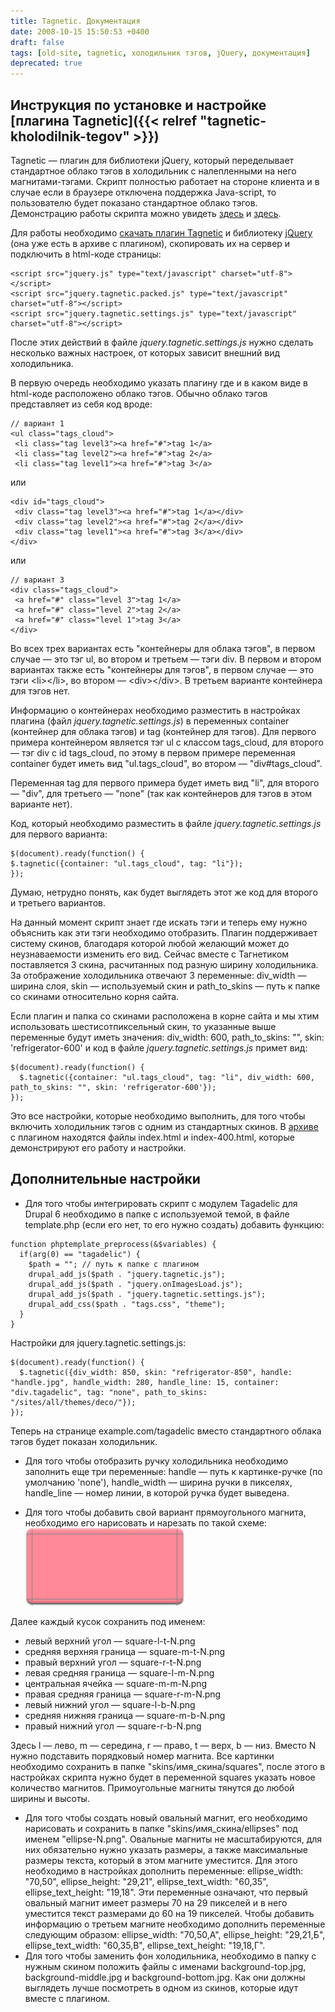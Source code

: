 ```yaml
---
title: Tagnetic. Документация
date: 2008-10-15 15:50:53 +0400
draft: false
tags: [old-site, tagnetic, холодильник тэгов, jQuery, документация]
deprecated: true
---
```

## Инструкция по установке и настройке [плагина Tagnetic]({{< relref "tagnetic-kholodilnik-tegov" >}})
Tagnetic — плагин для библиотеки jQuery, который переделывает стандартное облако тэгов в холодильник с налепленными на него магнитами-тэгами. Скрипт полностью работает на стороне клиента и в случае если в браузере отключена поддержка Java-script, то пользователю будет показано стандартное облако тэгов. Демонстрацию работы скрипта можно увидеть [здесь](/old-site/examples/tagnetic/index.html) и [здесь](/old-site/examples/tagnetic/index-400.html).

Для работы необходимо [скачать плагин Tagnetic](/old-site/examples/tagnetic/tagnetic.zip) и библиотеку [jQuery](http://jquery.com) (она уже есть в архиве с плагином), скопировать их на сервер и подключить в html-коде страницы:
```
<script src="jquery.js" type="text/javascript" charset="utf-8"></script>
<script src="jquery.tagnetic.packed.js" type="text/javascript" charset="utf-8"></script>
<script src="jquery.tagnetic.settings.js" type="text/javascript" charset="utf-8"></script>
```
После этих действий в файле _jquery.tagnetic.settings.js_ нужно сделать несколько важных настроек, от которых зависит внешний вид холодильника.

В первую очередь необходимо указать плагину где и в каком виде в html-коде расположено облако тэгов. Обычно облако тэгов представляет из себя код вроде:
```
// вариант 1
<ul class="tags_cloud">
 <li class="tag level3"><a href="#">tag 1</a>
 <li class="tag level2"><a href="#">tag 2</a>
 <li class="tag level1"><a href="#">tag 3</a>

```
или
```// вариант 2
<div id="tags_cloud">
 <div class="tag level3"><a href="#">tag 1</a></div>
 <div class="tag level2"><a href="#">tag 2</a></div>
 <div class="tag level1"><a href="#">tag 3</a></div>
</div>
```
или
```
// вариант 3
<div class="tags_cloud">
 <a href="#" class="level 3">tag 1</a>
 <a href="#" class="level 2">tag 2</a>
 <a href="#" class="level 1">tag 3</a>
</div>
```

Во всех трех вариантах есть "контейнеры для облака тэгов", в первом случае — это тэг ul, во втором и третьем — тэги div. В первом и втором вариантах также есть "контейнеры для тэгов", в первом случае — это тэги &lt;li>&lt;/li>, во втором — &lt;div>&lt;/div>. В третьем варианте контейнера для тэгов нет.

Информацию о контейнерах необходимо разместить в настройках плагина (файл _jquery.tagnetic.settings.js_) в переменных container (контейнер для облака тэгов) и tag (контейнер для тэгов). Для первого примера контейнером является тэг ul с классом tags_cloud, для второго — тэг div с id tags_cloud, по этому в первом примере переменная container будет иметь вид "ul.tags_cloud", во втором — "div#tags_cloud".

Переменная tag для первого примера будет иметь вид "li", для второго — "div", для третьего — "none" (так как контейнеров для тэгов в этом варианте нет).

Код, который необходимо разместить в файле _jquery.tagnetic.settings.js_ для первого варианта:
```
$(document).ready(function() {  
$.tagnetic({container: "ul.tags_cloud", tag: "li"});  
});
```
Думаю, нетрудно понять, как будет выглядеть этот же код для второго и третьего вариантов.

На данный момент скрипт знает где искать тэги и теперь ему нужно объяснить как эти тэги необходимо отобразить. Плагин поддерживает систему скинов, благодаря которой любой желающий может до неузнаваемости изменить его вид. Сейчас вместе с Тагнетиком поставляется 3 скина, расчитанных под разную ширину холодильника. За отображение холодильника отвечают 3 переменные: div_width — ширина слоя, skin — используемый скин и path_to_skins — путь к папке со скинами относительно корня сайта.

Если плагин и папка со скинами расположена в корне сайта и мы хтим использовать шестисотпиксельный скин, то указанные выше переменные будут иметь значения: div_width: 600, path_to_skins: "", skin: 'refrigerator-600' и код в файле _jquery.tagnetic.settings.js_ примет вид:

```
$(document).ready(function() {  
  $.tagnetic({container: "ul.tags_cloud", tag: "li", div_width: 600, path_to_skins: "", skin: 'refrigerator-600'});  
});
```

Это все настройки, которые необходимо выполнить, для того чтобы включить холодильник тэгов с одним из стандартных скинов. В <a href="http://romka.eu/examples/tagnetic/tagnetic.zip">архиве</a> с плагином находятся файлы index.html и index-400.html, которые демонстрируют его работу и настройки.

## Дополнительные настройки

- Для того чтобы интегрировать скрипт с модулем Tagadelic для Drupal 6 необходимо в папке с используемой темой, в файле template.php (если его нет, то его нужно создать) добавить функцию:
```
function phptemplate_preprocess(&$variables) {
  if(arg(0) == "tagadelic") {
    $path = ""; // путь к папке с плагином
    drupal_add_js($path . "jquery.tagnetic.js");
    drupal_add_js($path . "jquery.onImagesLoad.js");
    drupal_add_js($path . "jquery.tagnetic.settings.js");
    drupal_add_css($path . "tags.css", "theme"); 
  }
}
```
Настройки для jquery.tagnetic.settings.js:
```
$(document).ready(function() {  
  $.tagnetic({div_width: 850, skin: "refrigerator-850", handle: "handle.jpg", handle_width: 280, handle_line: 15, container: "div.tagadelic", tag: "none", path_to_skins: "/sites/all/themes/deco/"});  
});
```
Теперь на странице example.com/tagadelic вместо стандартного облака тэгов будет показан холодильник.

- Для того чтобы отобразить ручку холодильника необходимо заполнить еще три переменные: handle — путь к картинке-ручке (по умолчанию 'none'), handle_width — ширина ручки в пикселях, handle_line — номер линии, в которой ручка будет выведена.

- Для того чтобы добавить свой вариант прямоугольного магнита, необходимо его нарисовать и нарезать по такой схеме:
![magn.jpg](magn.jpg)

Далее каждый кусок сохранить под именем:
 - левый верхний угол — square-l-t-N.png
 - средняя верхняя граница — square-m-t-N.png
 - правый верхний угол — square-r-t-N.png
 - левая средняя граница — square-l-m-N.png
 - центральная ячейка — square-m-m-N.png
 - правая средняя граница — square-r-m-N.png
 - левый нижний угол — square-l-b-N.png
 - средняя нижняя граница — square-m-b-N.png
 - правый нижний угол — square-r-b-N.png

Здесь l — лево, m — середина, r — право, t — верх, b — низ. Вместо N нужно подставить порядковый номер магнита. Все картинки необходимо сохранить в папке "skins/имя_скина/squares", после этого в настройках скрипта нужно будет в переменной squares указать новое количество магнитов. Примоугольные магниты тянутся до любой ширины и высоты.

- Для того чтобы создать новый овальный магнит, его необходимо нарисовать и сохранить в папке "skins/имя_скина/ellipses" под именем "ellipse-N.png". Овальные магниты не масштабируются, для них обязательно нужно указать размеры, а также максимальные размеры текста, который  в этом магните уместится. Для этого необходимо в настройках дополнить переменные: ellipse_width: "70,50", ellipse_height: "29,21", ellipse_text_width: "60,35", ellipse_text_height: "19,18". Эти переменные означают, что первый овальный магнит имеет  размеры 70 на 29 пикселей и в него уместится текст размерами до 60 на 19 пикселей. Чтобы добавить информацию о третьем магните необходимо дополнить переменные следующим образом: ellipse_width: "70,50,А", ellipse_height: "29,21,Б", ellipse_text_width: "60,35,В", ellipse_text_height: "19,18,Г".
- Для того чтобы заменить фон холодильника, необходимо в папку с нужным скином положить файлы с именами background-top.jpg, background-middle.jpg и background-bottom.jpg. Как они должны выглядеть лучше посмотреть в одном из скинов, которые идут вместе с плагином.
